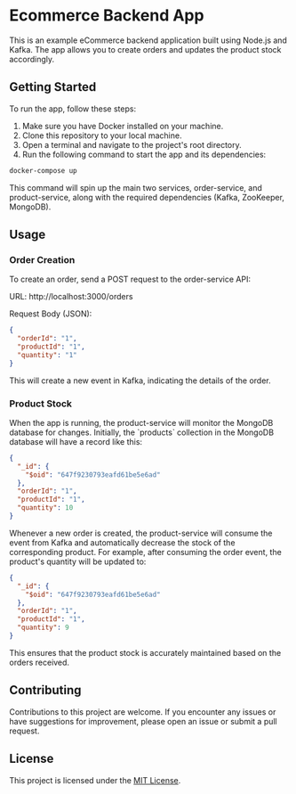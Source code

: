 # Ecommerce Backend App

This is an example eCommerce backend application built using Node.js and Kafka. The app allows you to create orders and updates the product stock accordingly.

## Getting Started

To run the app, follow these steps:

1. Make sure you have Docker installed on your machine.
2. Clone this repository to your local machine.
3. Open a terminal and navigate to the project's root directory.
4. Run the following command to start the app and its dependencies:

```bash
docker-compose up
```

This command will spin up the main two services, order-service, and product-service, along with the required dependencies (Kafka, ZooKeeper, MongoDB).

## Usage

### Order Creation

To create an order, send a POST request to the order-service API:

URL: http://localhost:3000/orders

Request Body (JSON):
```json
{
  "orderId": "1",
  "productId": "1",
  "quantity": "1"
}
```

This will create a new event in Kafka, indicating the details of the order.

### Product Stock

When the app is running, the product-service will monitor the MongoDB database for changes. Initially, the \`products\` collection in the MongoDB database will have a record like this:

```json
{
  "_id": {
    "$oid": "647f9230793eafd61be5e6ad"
  },
  "orderId": "1",
  "productId": "1",
  "quantity": 10
}
```

Whenever a new order is created, the product-service will consume the event from Kafka and automatically decrease the stock of the corresponding product. For example, after consuming the order event, the product's quantity will be updated to:

```json
{
  "_id": {
    "$oid": "647f9230793eafd61be5e6ad"
  },
  "orderId": "1",
  "productId": "1",
  "quantity": 9
}
```

This ensures that the product stock is accurately maintained based on the orders received.

## Contributing

Contributions to this project are welcome. If you encounter any issues or have suggestions for improvement, please open an issue or submit a pull request.

## License

This project is licensed under the [MIT License](LICENSE).
